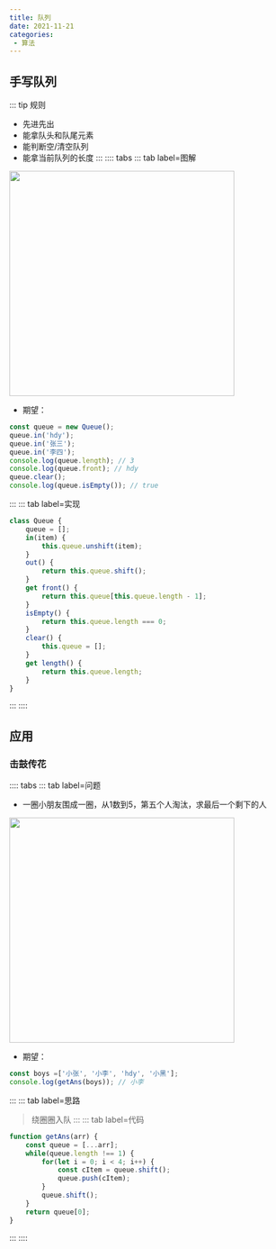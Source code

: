 ```yaml
---
title: 队列
date: 2021-11-21
categories: 
 - 算法
---
```

## 手写队列
::: tip 规则
* 先进先出
* 能拿队头和队尾元素
* 能判断空/清空队列
* 能拿当前队列的长度
:::
:::: tabs
::: tab label=图解
<img src="./assets/queue.png" style="width:400px;">

* 期望：
```js
const queue = new Queue();
queue.in('hdy');
queue.in('张三');
queue.in('李四');
console.log(queue.length); // 3
console.log(queue.front); // hdy
queue.clear();
console.log(queue.isEmpty()); // true
```
:::
::: tab label=实现
```js
class Queue {
    queue = [];
    in(item) {
        this.queue.unshift(item);
    }
    out() {
        return this.queue.shift();
    }
    get front() {
        return this.queue[this.queue.length - 1];
    }
    isEmpty() {
        return this.queue.length === 0;
    }
    clear() {
        this.queue = [];
    }
    get length() {
        return this.queue.length;
    }
}
```
:::
::::
## 应用
### 击鼓传花
:::: tabs
::: tab label=问题
* 一圈小朋友围成一圈，从1数到5，第五个人淘汰，求最后一个剩下的人

<img src="./assets/jiguchuanhua.png" style="width:400px;">

* 期望：
```js
const boys =['小张', '小李', 'hdy', '小黑'];
console.log(getAns(boys)); // 小李
```
:::
::: tab label=思路
>绕圈圈入队
:::
::: tab label=代码
```js
function getAns(arr) {
    const queue = [...arr];
    while(queue.length !== 1) {
        for(let i = 0; i < 4; i++) {
            const cItem = queue.shift();
            queue.push(cItem);
        }
        queue.shift();
    }
    return queue[0];
}
```
:::
::::